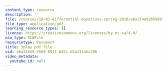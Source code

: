 ```yaml
---
content_type: resource
description: ''
file: /courses/18-03-differential-equations-spring-2010/a8a314e926b989118d2cd4a131a6c298_XDhJ8lVGbl8.pdf
file_type: application/pdf
learning_resource_types: []
license: https://creativecommons.org/licenses/by-nc-sa/4.0/
ocw_type: OCWFile
resourcetype: Document
title: 3play pdf file
uid: a8a314e9-26b9-8911-8d2c-d4a131a6c298
video_metadata:
  youtube_id: null
---
```

